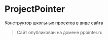 # ProjectPointer
Конструктор школьных проектов в виде сайта
 > Сайт опубликован на домене ppointer.ru